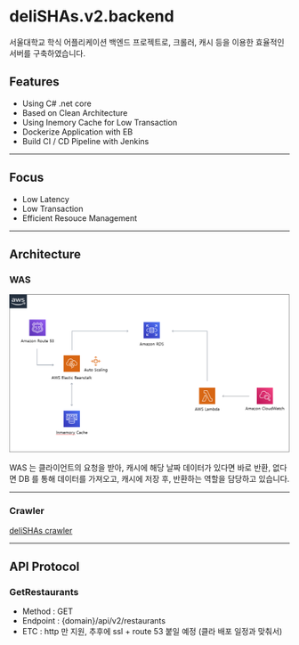 # deliSHAs.v2.backend

서울대학교 학식 어플리케이션 백엔드 프로젝트로, 크롤러, 캐시 등을 이용한 효율적인 서버를 구축하였습니다.

## Features
* Using C# .net core
* Based on Clean Architecture
* Using Inemory Cache for Low Transaction
* Dockerize Application with EB
* Build CI / CD Pipeline with Jenkins

***

## Focus

- Low Latency
- Low Transaction
- Efficient Resouce Management
  
***

## Architecture

### WAS

![image](./images/aws_infra.png)

WAS 는 클라이언트의 요청을 받아, 캐시에 해당 날짜 데이터가 있다면 바로 반환, 없다면 DB 를 통해 데이터를 가져오고, 캐시에 저장 후, 반환하는 역할을 담당하고 있습니다.

***

### Crawler
[deliSHAs crawler](https://github.com/BaekGeunYoung/deliSHAs_crawler)

***

## API Protocol

### GetRestaurants
- Method : GET
- Endpoint : {domain}/api/v2/restaurants 
- ETC : http 만 지원, 추후에 ssl + route 53 붙일 예정 (클라 배포 일정과 맞춰서)
